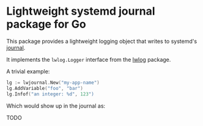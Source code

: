 # Lightweight systemd journal package for Go

This package provides a lightweight logging object that writes to systemd's
[journal](https://www.freedesktop.org/software/systemd/man/systemd-journald.service.html).

It implements the `lwlog.Logger` interface from the
[lwlog](https://github.com/lwithers/lwlog) package.

A trivial example:

```go
lg := lwjournal.New("my-app-name")
lg.AddVariable("foo", "bar")
lg.Infof("an integer: %d", 123")
```

Which would show up in the journal as:

TODO
